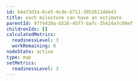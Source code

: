 ```yaml
---
id: b4a73d3a-6ce5-4cde-b711-30526124de43
title: each milestone can have an estimate
parentId: 9774420a-b526-45f7-bafc-35424a7c80ef
childrenIds: []
calculatedMetrics:
  readinessLevel: 3
  workRemaining: 0
nodeState: active
type: map
setMetrics:
  readinessLevel: 3
---
```

